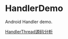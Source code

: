 # HandlerDemo
Android Handler demo.

[HandlerThread源码分析](https://blog.csdn.net/u012317510/article/details/78036288)